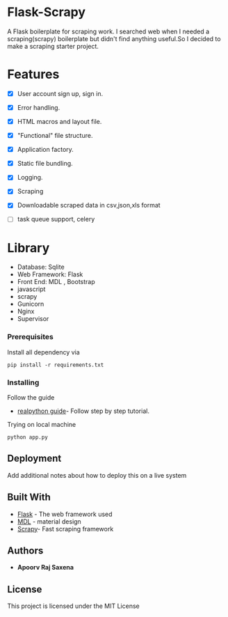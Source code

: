 
# Flask-Scrapy

A Flask boilerplate for scraping work.
I searched web when I needed a scraping(scrapy) boilerplate but didn't find anything useful.So I decided to make a scraping starter project.

# Features

- [x] User account sign up, sign in.
- [x] Error handling.
- [x] HTML macros and layout file.
- [x] "Functional" file structure.
- [x] Application factory.
- [x] Static file bundling.
- [x] Logging.
- [x] Scraping 
- [x] Downloadable scraped data in csv,json,xls format
- [ ] task queue support, celery


# Library

* Database: Sqlite 
* Web Framework: Flask
* Front End: MDL , Bootstrap
* javascript
* scrapy
* Gunicorn
* Nginx
* Supervisor


### Prerequisites

Install all dependency via

```
pip install -r requirements.txt
```

### Installing

Follow the guide 
* [realpython guide](https://realpython.com/blog/python/kickstarting-flask-on-ubuntu-setup-and-deployment/)- Follow step by step tutorial.

Trying on local machine

```
python app.py
```

## Deployment

Add additional notes about how to deploy this on a live system

## Built With

* [Flask](http://flask.pocoo.org/docs/0.12/) - The web framework used
* [MDL](https://getmdl.io/components/index.html) - material design
* [Scrapy](https://docs.scrapy.org/en/latest/)- Fast scraping framework 

## Authors

* **Apoorv Raj Saxena** 

## License

This project is licensed under the MIT License


